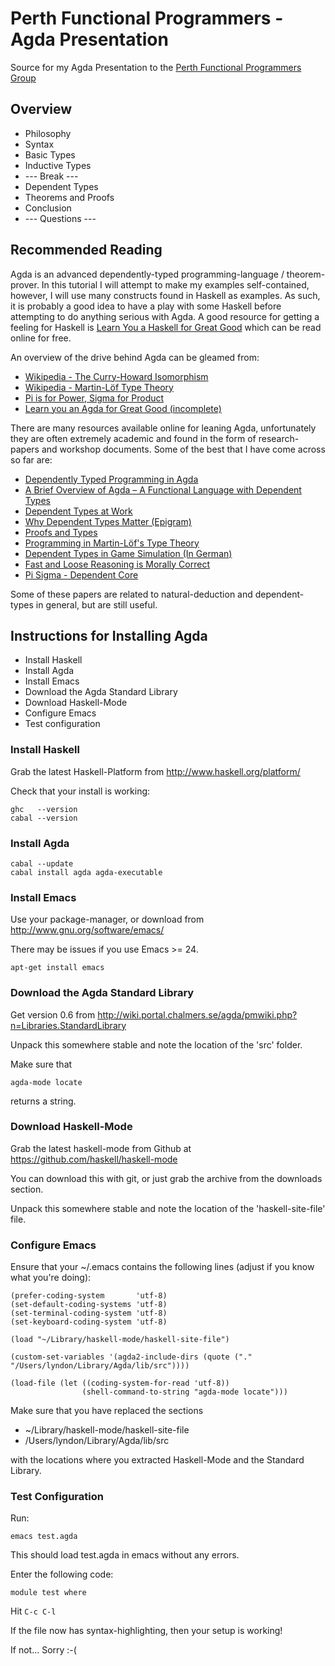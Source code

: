 Perth Functional Programmers - Agda Presentation
=========================

Source for my Agda Presentation to the <a href="http://www.meetup.com/PerthFP/">Perth Functional Programmers Group</a>

## Overview

* Philosophy
* Syntax
* Basic Types
* Inductive Types
* --- Break ---
* Dependent Types
* Theorems and Proofs
* Conclusion
* --- Questions ---

## Recommended Reading

Agda is an advanced dependently-typed programming-language / theorem-prover. In this
tutorial I will attempt to make my examples self-contained, however, I will
use many constructs found in Haskell as examples.
As such, it is probably a good idea to have a play with some Haskell before
attempting to do anything serious with Agda. A good resource for getting a
feeling for Haskell is <a href="http://learnyouahaskell.com/">Learn You a Haskell for Great Good</a>
which can be read online for free.

An overview of the drive behind Agda can be gleamed from:

* <a href="http://en.wikipedia.org/wiki/Curry%E2%80%93Howard_correspondence">Wikipedia - The Curry-Howard Isomorphism</a>
* <a href="http://en.wikipedia.org/wiki/Intuitionistic_type_theory">Wikipedia - Martin-Löf Type Theory</a>
* <a href="http://www.jonmsterling.com/posts/2012-09-07-pi-is-for-power-sigma-for-product.html">Pi is for Power, Sigma for Product</a>
* <a href="https://github.com/liamoc/learn-you-an-agda">Learn you an Agda for Great Good (incomplete)</a>

There are many resources available online for leaning Agda, unfortunately they are
often extremely academic and found in the form of research-papers and workshop documents.
Some of the best that I have come across so far are:

* <a href="http://www.cse.chalmers.se/~ulfn/darcs/AFP08/LectureNotes/AgdaIntro.pdf">Dependently Typed Programming in Agda</a>
* <a href="http://www.cse.chalmers.se/~ulfn/papers/tphols09/tutorial.pdf">A Brief Overview of Agda – A Functional Language with Dependent Types</a>
* <a href="http://www.cse.chalmers.se/~peterd/papers/DependentTypesAtWork.pdf">Dependent Types at Work</a>
* <a href="http://www.cs.nott.ac.uk/~txa/talks/nijmegen-03.pdf">Why Dependent Types Matter (Epigram)</a>
* <a href="http://www.paultaylor.eu/stable/prot.pdf">Proofs and Types</a>
* <a href="http://www.cse.chalmers.se/research/group/logic/book/book.pdf">Programming in Martin-Löf's Type Theory</a>
* <a href="https://entropia.de/wiki/images/c/cf/AgdaTalk.pdf">Dependent Types in Game Simulation (In German)</a>
* <a href="http://www.cs.ox.ac.uk/people/jeremy.gibbons/publications/fast+loose.pdf">Fast and Loose Reasoning is Morally Correct</a>
* <a href="http://www.andres-loeh.de/PiSigma/PiSigma.pdf">Pi Sigma - Dependent Core</a>


Some of these papers are related to natural-deduction and dependent-types in general, but are still useful.

## Instructions for Installing Agda

* Install Haskell
* Install Agda
* Install Emacs
* Download the Agda Standard Library
* Download Haskell-Mode
* Configure Emacs
* Test configuration

### Install Haskell

Grab the latest Haskell-Platform from http://www.haskell.org/platform/

Check that your install is working:

    ghc   --version
    cabal --version

### Install Agda

    cabal --update
    cabal install agda agda-executable

### Install Emacs

Use your package-manager, or download from http://www.gnu.org/software/emacs/

There may be issues if you use Emacs \>= 24.

    apt-get install emacs


### Download the Agda Standard Library

Get version 0.6 from http://wiki.portal.chalmers.se/agda/pmwiki.php?n=Libraries.StandardLibrary

Unpack this somewhere stable and note the location of the 'src' folder.

Make sure that

    agda-mode locate

returns a string.

### Download Haskell-Mode

Grab the latest haskell-mode from Github at https://github.com/haskell/haskell-mode

You can download this with git, or just grab the archive from the downloads section.

Unpack this somewhere stable and note the location of the 'haskell-site-file' file.

### Configure Emacs

Ensure that your ~/.emacs contains the following lines (adjust if you know what you're doing):

    (prefer-coding-system       'utf-8)
    (set-default-coding-systems 'utf-8)
    (set-terminal-coding-system 'utf-8)
    (set-keyboard-coding-system 'utf-8)

    (load "~/Library/haskell-mode/haskell-site-file")

    (custom-set-variables '(agda2-include-dirs (quote ("." "/Users/lyndon/Library/Agda/lib/src"))))

    (load-file (let ((coding-system-for-read 'utf-8))
                    (shell-command-to-string "agda-mode locate")))

Make sure that you have replaced the sections

* ~/Library/haskell-mode/haskell-site-file
* /Users/lyndon/Library/Agda/lib/src

with the locations where you extracted Haskell-Mode and the Standard Library.

### Test Configuration

Run:

    emacs test.agda

This should load test.agda in emacs without any errors.

Enter the following code:

    module test where

Hit `C-c C-l`

If the file now has syntax-highlighting, then your setup is working!

If not... Sorry :-(
